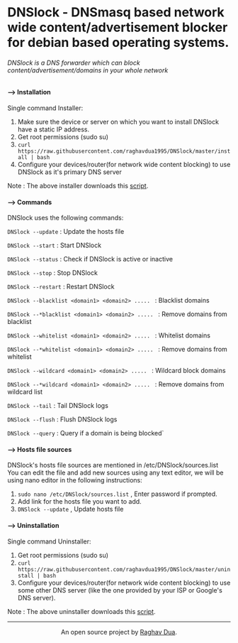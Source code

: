 # DNSlock - DNSmasq based network wide content/advertisement blocker for debian based operating systems.

###### DNSlock is a DNS forwarder which can block content/advertisement/domains in your whole network

#### --> Installation

Single command Installer:

1) Make sure the device or server on which you want to install DNSlock have a static IP address.
2) Get root permissions (sudo su)
3) `curl https://raw.githubusercontent.com/raghavdua1995/DNSlock/master/install | bash`
4) Configure your devices/router(for network wide content blocking) to use DNSlock as it's primary DNS server

Note : The above installer downloads this [script](https://github.com/raghavdua1995/DNSlock/blob/master/install).

#### --> Commands

DNSlock uses the following commands: 

`DNSlock --update` : Update the hosts file 

`DNSlock --start` : Start DNSlock

`DNSlock --status` : Check if DNSlock is active or inactive

`DNSlock --stop` : Stop DNSlock

`DNSlock --restart` : Restart DNSlock

`DNSlock --blacklist <domain1> <domain2> ..... ` : Blacklist domains 

`DNSlock --*blacklist <domain1> <domain2> ..... ` : Remove domains from blacklist

`DNSlock --whitelist <domain1> <domain2> ..... ` : Whitelist domains

`DNSlock --*whitelist <domain1> <domain2> ..... ` : Remove domains from whitelist

`DNSlock --wildcard <domain1> <domain2> ..... ` : Wildcard block domains

`DNSlock --*wildcard <domain1> <domain2> ..... ` : Remove domains from wildcard list

`DNSlock --tail` : Tail DNSlock logs

`DNSlock --flush` : Flush DNSlock logs

`DNSlock --query` : Query if a domain is being blocked`

#### --> Hosts file sources

DNSlock's hosts file sources are mentioned in /etc/DNSlock/sources.list
You can edit the file and add new sources using any text editor, we will be using nano editor in the following instructions:

1) `sudo nano /etc/DNSlock/sources.list` , Enter password if prompted.
2) Add link for the hosts file you want to add.
3) `DNSlock --update` , Update hosts file

#### --> Uninstallation

Single command Uninstaller:

1) Get root permissions (sudo su)
2) `curl https://raw.githubusercontent.com/raghavdua1995/DNSlock/master/uninstall | bash`
3) Configure your devices/router(for network wide content blocking) to use some other DNS server (like the one provided by your ISP or Google's DNS server).

Note : The above uninstaller downloads this [script](https://github.com/raghavdua1995/DNSlock/blob/master/uninstall).

---
<p align="center">An open source project by <a href="https://raghavdua.in" target="_blank">Raghav Dua</a>.<p>
